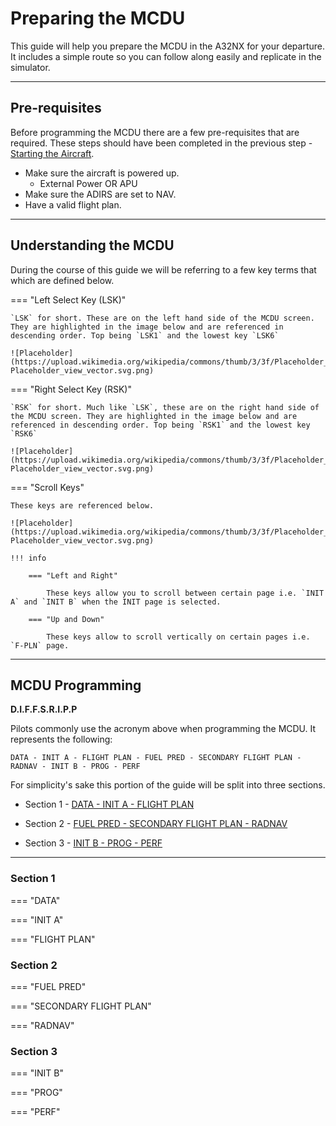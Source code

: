 # Preparing the MCDU

This guide will help you prepare the MCDU in the A32NX for your departure. It includes a simple route so you can follow along easily and replicate in the simulator.

***

## Pre-requisites 

Before programming the MCDU there are a few pre-requisites that are required. These steps should have been completed in the previous step - [Starting the Aircraft](#). 

* Make sure the aircraft is powered up.
    * External Power OR APU
* Make sure the ADIRS are set to NAV. 
* Have a valid flight plan. 

***
  
## Understanding the MCDU

During the course of this guide we will be referring to a few key terms that which are defined below. 

=== "Left Select Key (LSK)"

    `LSK` for short. These are on the left hand side of the MCDU screen. They are highlighted in the image below and are referenced in descending order. Top being `LSK1` and the lowest key `LSK6`

    ![Placeholder](https://upload.wikimedia.org/wikipedia/commons/thumb/3/3f/Placeholder_view_vector.svg/638px-Placeholder_view_vector.svg.png)

=== "Right Select Key (RSK)"

    `RSK` for short. Much like `LSK`, these are on the right hand side of the MCDU screen. They are highlighted in the image below and are referenced in descending order. Top being `RSK1` and the lowest key `RSK6`

    ![Placeholder](https://upload.wikimedia.org/wikipedia/commons/thumb/3/3f/Placeholder_view_vector.svg/638px-Placeholder_view_vector.svg.png)

=== "Scroll Keys"

    These keys are referenced below. 

    ![Placeholder](https://upload.wikimedia.org/wikipedia/commons/thumb/3/3f/Placeholder_view_vector.svg/638px-Placeholder_view_vector.svg.png)

    !!! info

        === "Left and Right"

            These keys allow you to scroll between certain page i.e. `INIT A` and `INIT B` when the INIT page is selected. 

        === "Up and Down"

            These keys allow to scroll vertically on certain pages i.e. `F-PLN` page. 

***

## MCDU Programming 

**D.I.F.F.S.R.I.P.P**

Pilots commonly use the acronym above when programming the MCDU. It represents the following:

`DATA - INIT A - FLIGHT PLAN - FUEL PRED - SECONDARY FLIGHT PLAN - RADNAV - INIT B - PROG - PERF`

For simplicity's sake this portion of the guide will be split into three sections.

* Section 1 - [DATA - INIT A - FLIGHT PLAN](#section-1)

* Section 2 - [FUEL PRED - SECONDARY FLIGHT PLAN - RADNAV](#section-2)

* Section 3 - [INIT B - PROG - PERF](#section-3)

***

### Section 1

=== "DATA"

=== "INIT A"

=== "FLIGHT PLAN"

### Section 2

=== "FUEL PRED"

=== "SECONDARY FLIGHT PLAN"

=== "RADNAV"

### Section 3

=== "INIT B"

=== "PROG"

=== "PERF"



